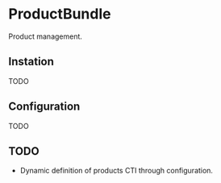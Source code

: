 ProductBundle
====

Product management.

## Instation
TODO

## Configuration
TODO

## TODO
- Dynamic definition of products CTI through configuration.